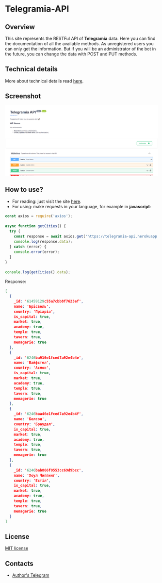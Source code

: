 # Telegramia-API

## Overview

This site represents the RESTFul API of **Telegramia** data. Here you can find the documentation of all the available
methods. As unregistered users you can only get the information. But if you will be an administrator of the bot in the future, you can change the data with POST and PUT methods.

## Technical details

More about technical details read [here](technical.md).

## Screenshot

![screenshot](../images/api.png)

## How to use?

- For reading: just visit the site [here](https://telegramia-api.herokuapp.com/docs).
- For using: make requests in your language, for example in **javascript**:

```javascript
const axios = require('axios');

async function getCities() {
  try {
    const response = await axios.get('https://telegramia-api.herokuapp.com/cities');
    console.log(response.data);
  } catch (error) {
    console.error(error);
  }
}

console.log(getCities().data);
```

Response:

```json
[
  {
    _id: '61459129c55a7cbb8f7623ef',
    name: 'Брісвель',
    country: 'Пріаріа',
    is_capital: true,
    market: true,
    academy: true,
    temple: true,
    tavern: true,
    menagerie: true
  },
  {
    _id: '6246ba916e1fced7a92e4b4e',
    name: 'Вайфстел',
    country: 'Асмон',
    is_capital: true,
    market: true,
    academy: true,
    temple: true,
    tavern: true,
    menagerie: true
  },
  {
    _id: '6246baa46e1fced7a92e4b4f',
    name: 'Белсон',
    country: 'Браудал',
    is_capital: true,
    market: true,
    academy: true,
    temple: true,
    tavern: true,
    menagerie: true
  },
  {
    _id: '6246bab866f0553cc69d9bcc',
    name: 'Хоул Чиппинг',
    country: 'Естіл',
    is_capital: true,
    market: true,
    academy: true,
    temple: true,
    tavern: true,
    menagerie: true
  }
]
```


## License

[MIT license](https://github.com/mezgoodle/Telegramia-API/blob/master/LICENSE)

## Contacts

- [Author's Telegram](https://t.me/sylvenis)
